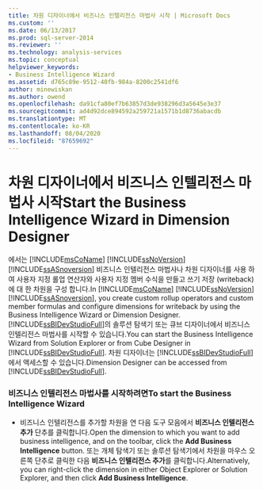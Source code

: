 ```yaml
---
title: 차원 디자이너에서 비즈니스 인텔리전스 마법사 시작 | Microsoft Docs
ms.custom: ''
ms.date: 06/13/2017
ms.prod: sql-server-2014
ms.reviewer: ''
ms.technology: analysis-services
ms.topic: conceptual
helpviewer_keywords:
- Business Intelligence Wizard
ms.assetid: d765c89e-9512-40fb-984a-8200c2541df6
author: minewiskan
ms.author: owend
ms.openlocfilehash: da91cfa80ef7b63857d3de938296d3a5645e3e37
ms.sourcegitcommit: ad4d92dce894592a259721a1571b1d8736abacdb
ms.translationtype: MT
ms.contentlocale: ko-KR
ms.lasthandoff: 08/04/2020
ms.locfileid: "87659692"
---
```

# <a name="start-the-business-intelligence-wizard-in-dimension-designer"></a><span data-ttu-id="66020-102">차원 디자이너에서 비즈니스 인텔리전스 마법사 시작</span><span class="sxs-lookup"><span data-stu-id="66020-102">Start the Business Intelligence Wizard in Dimension Designer</span></span>
  <span data-ttu-id="66020-103">에서는 [!INCLUDE[msCoName](../../includes/msconame-md.md)] [!INCLUDE[ssNoVersion](../../includes/ssnoversion-md.md)] [!INCLUDE[ssASnoversion](../../includes/ssasnoversion-md.md)] 비즈니스 인텔리전스 마법사나 차원 디자이너를 사용 하 여 사용자 지정 롤업 연산자와 사용자 지정 멤버 수식을 만들고 쓰기 저장 (writeback)에 대 한 차원을 구성 합니다.</span><span class="sxs-lookup"><span data-stu-id="66020-103">In [!INCLUDE[msCoName](../../includes/msconame-md.md)] [!INCLUDE[ssNoVersion](../../includes/ssnoversion-md.md)] [!INCLUDE[ssASnoversion](../../includes/ssasnoversion-md.md)], you create custom rollup operators and custom member formulas and configure dimensions for writeback by using the Business Intelligence Wizard or Dimension Designer.</span></span> <span data-ttu-id="66020-104">[!INCLUDE[ssBIDevStudioFull](../../includes/ssbidevstudiofull-md.md)]의 솔루션 탐색기 또는 큐브 디자이너에서 비즈니스 인텔리전스 마법사를 시작할 수 있습니다.</span><span class="sxs-lookup"><span data-stu-id="66020-104">You can start the Business Intelligence Wizard from Solution Explorer or from Cube Designer in [!INCLUDE[ssBIDevStudioFull](../../includes/ssbidevstudiofull-md.md)].</span></span> <span data-ttu-id="66020-105">차원 디자이너는 [!INCLUDE[ssBIDevStudioFull](../../includes/ssbidevstudiofull-md.md)]에서 액세스할 수 있습니다.</span><span class="sxs-lookup"><span data-stu-id="66020-105">Dimension Designer can be accessed from [!INCLUDE[ssBIDevStudioFull](../../includes/ssbidevstudiofull-md.md)].</span></span>  
  
### <a name="to-start-the-business-intelligence-wizard"></a><span data-ttu-id="66020-106">비즈니스 인텔리전스 마법사를 시작하려면</span><span class="sxs-lookup"><span data-stu-id="66020-106">To start the Business Intelligence Wizard</span></span>  
  
-   <span data-ttu-id="66020-107">비즈니스 인텔리전스를 추가할 차원을 연 다음 도구 모음에서 **비즈니스 인텔리전스 추가** 단추를 클릭합니다.</span><span class="sxs-lookup"><span data-stu-id="66020-107">Open the dimension to which you want to add business intelligence, and on the toolbar, click the **Add Business Intelligence** button.</span></span> <span data-ttu-id="66020-108">또는 개체 탐색기 또는 솔루션 탐색기에서 차원을 마우스 오른쪽 단추로 클릭한 다음 **비즈니스 인텔리전스 추가**를 클릭합니다.</span><span class="sxs-lookup"><span data-stu-id="66020-108">Alternatively, you can right-click the dimension in either Object Explorer or Solution Explorer, and then click **Add Business Intelligence**.</span></span>  
  
  
